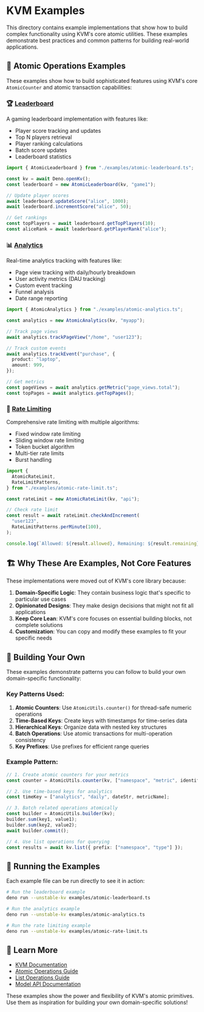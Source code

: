 # KVM Examples

This directory contains example implementations that show how to build complex
functionality using KVM's core atomic utilities. These examples demonstrate best
practices and common patterns for building real-world applications.

## 🎯 Atomic Operations Examples

These examples show how to build sophisticated features using KVM's core
`AtomicCounter` and atomic transaction capabilities:

### 🏆 [Leaderboard](./atomic-leaderboard.ts)

A gaming leaderboard implementation with features like:

- Player score tracking and updates
- Top N players retrieval
- Player ranking calculations
- Batch score updates
- Leaderboard statistics

```typescript
import { AtomicLeaderboard } from "./examples/atomic-leaderboard.ts";

const kv = await Deno.openKv();
const leaderboard = new AtomicLeaderboard(kv, "game1");

// Update player scores
await leaderboard.updateScore("alice", 1000);
await leaderboard.incrementScore("alice", 50);

// Get rankings
const topPlayers = await leaderboard.getTopPlayers(10);
const aliceRank = await leaderboard.getPlayerRank("alice");
```

### 📊 [Analytics](./atomic-analytics.ts)

Real-time analytics tracking with features like:

- Page view tracking with daily/hourly breakdown
- User activity metrics (DAU tracking)
- Custom event tracking
- Funnel analysis
- Date range reporting

```typescript
import { AtomicAnalytics } from "./examples/atomic-analytics.ts";

const analytics = new AtomicAnalytics(kv, "myapp");

// Track page views
await analytics.trackPageView("/home", "user123");

// Track custom events
await analytics.trackEvent("purchase", {
  product: "laptop",
  amount: 999,
});

// Get metrics
const pageViews = await analytics.getMetric("page_views.total");
const topPages = await analytics.getTopPages();
```

### 🚦 [Rate Limiting](./atomic-rate-limit.ts)

Comprehensive rate limiting with multiple algorithms:

- Fixed window rate limiting
- Sliding window rate limiting
- Token bucket algorithm
- Multi-tier rate limits
- Burst handling

```typescript
import {
  AtomicRateLimit,
  RateLimitPatterns,
} from "./examples/atomic-rate-limit.ts";

const rateLimit = new AtomicRateLimit(kv, "api");

// Check rate limit
const result = await rateLimit.checkAndIncrement(
  "user123",
  RateLimitPatterns.perMinute(100),
);

console.log(`Allowed: ${result.allowed}, Remaining: ${result.remaining}`);
```

## 🏗️ Why These Are Examples, Not Core Features

These implementations were moved out of KVM's core library because:

1. **Domain-Specific Logic**: They contain business logic that's specific to
   particular use cases
2. **Opinionated Designs**: They make design decisions that might not fit all
   applications
3. **Keep Core Lean**: KVM's core focuses on essential building blocks, not
   complete solutions
4. **Customization**: You can copy and modify these examples to fit your
   specific needs

## 🔧 Building Your Own

These examples demonstrate patterns you can follow to build your own
domain-specific functionality:

### Key Patterns Used:

1. **Atomic Counters**: Use `AtomicUtils.counter()` for thread-safe numeric
   operations
2. **Time-Based Keys**: Create keys with timestamps for time-series data
3. **Hierarchical Keys**: Organize data with nested key structures
4. **Batch Operations**: Use atomic transactions for multi-operation consistency
5. **Key Prefixes**: Use prefixes for efficient range queries

### Example Pattern:

```typescript
// 1. Create atomic counters for your metrics
const counter = AtomicUtils.counter(kv, ["namespace", "metric", identifier]);

// 2. Use time-based keys for analytics
const timeKey = ["analytics", "daily", dateStr, metricName];

// 3. Batch related operations atomically
const builder = AtomicUtils.builder(kv);
builder.sum(key1, value1);
builder.sum(key2, value2);
await builder.commit();

// 4. Use list operations for querying
const results = await kv.list({ prefix: ["namespace", "type"] });
```

## 🚀 Running the Examples

Each example file can be run directly to see it in action:

```bash
# Run the leaderboard example
deno run --unstable-kv examples/atomic-leaderboard.ts

# Run the analytics example  
deno run --unstable-kv examples/atomic-analytics.ts

# Run the rate limiting example
deno run --unstable-kv examples/atomic-rate-limit.ts
```

## 📖 Learn More

- [KVM Documentation](../README.md)
- [Atomic Operations Guide](../lib/atomic-utils.ts)
- [List Operations Guide](../lib/list-operations.ts)
- [Model API Documentation](../lib/model.ts)

These examples show the power and flexibility of KVM's atomic primitives. Use
them as inspiration for building your own domain-specific solutions!
